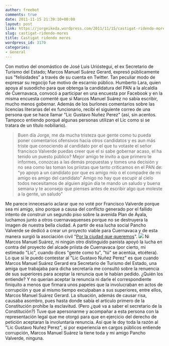 ```yaml
---
author: freebot
comments: true
date: 2011-11-15 21:39:10+00:00
layout: post
link: https://jorgeikeda.wordpress.com/2011/11/15/castigat-ridendo-mores/
slug: castigat-ridendo-mores
title: Castigat ridendo mores
wordpress_id: 3170
categories:
- General
---
```


Con motivo del onomástico de José Luis Urióstegui, el ex Secretario de Turismo del Estado; Marcos Manuel Suárez Gerard, expresó públicamente sus "felisidades" a través de su cuenta en Twitter. Tan peculiar modo de expresar su regocijo fue motivo de escarnio público.
Humberto Lara, quien apoya al susodicho para que obtenga la candidatura del PAN a la alcaldía de Cuernavaca, convocó a participar en una encuesta por Facebook y en la misma encuesta comenté que si Marcos Manuel Suárez no sabía escribir, mucho menos gobernar.
Además de los burlones comentarios sobre las licencias literarias del ex funcionario, recibí el siguiente correo de una persona que se hace llamar "Lic Gustavo Nuñez Perez" (así, sin acentos. Tampoco entiendo porqué algunas personas utilizan el Lic como si se tratara de un título nobiliario).




<blockquote>Buen día Jorge, me da mucha tristeza que gente como tu pueda poner comentarios ofensivos hacia otros candidatos y es aun más triste que conociendo al candidato por el que tu votaste el señor francisco Valverde puedas creer que el si sabe gobernar acaso, el ha tenido un puesto público? Mejor amigo te invito a que primero te informes, conozcas a las demás propuestas y tomes una decisión y no sea como las toman los priistas que tanto criticamos en el PAN de: “yo apoyo a un candidato por que es amigo mío o el compadre de mi amigo es amigo del candidato”
Amigo no hay que escupir al cielo todos necesitamos de alguien algún día te mando un saludo y buena semana y te aconsejo que pienses antes de escribir algo que moleste a la gente, un saludo"</blockquote>



Me parece innecesario aclarar que no voté por Francisco Valverde porque sea mi amigo, sino porque a causa del conflicto generado por el fallido intento de construir un segundo piso sobre la avenida Plan de Ayala, luchamos junto a otros cuernavaquenses porque no se destruyera la imagen de nuestra bella ciudad. A partir de esa lucha social Pancho Valverde se dedicó a crear un proyecto viable para Cuernavaca y de esta manera surgió la asociación civil "[Por la ciudad que queremos](http://www.porlaciudadquequeremos.com/)".
[![](http://www.jorgeikeda.com/wordpress/wp-content/uploads/2011/11/35287_410547044517_747389517_4274538_1880877_n-300x225.jpg)](http://www.jorgeikeda.com/wordpress/wp-content/uploads/2011/11/35287_410547044517_747389517_4274538_1880877_n.jpg)
Ni Marcos Manuel Suárez, ni ningún otro distinguido panista apoyó la lucha en contra del proyecto del alcade priísta de Cuernavaca (por cierto, mi estimado "Lic", cuando dices "gente como tu", "tú" se acentúa, etcétera).
Lo que sí le puedo contestar al "Lic Gustavo Nuñez Perez" es que cuando Marcos Manuel Suárez Gerard era Secretario de Turismo del Estado, una amiga que trabajaba para dicha secretaría me consultó sobre la renuencia de sus superiores para aceptar la renuncia que le habían pedido. ¿Quién los entiende? Y no querían aceptar la renuncia ni darle el correspondiente finiquito a menos que firmara unos papeles que la involucraban en actos de corrupción y que al mismo tiempo exculpaban a sus superiores, entre ellos, Marcos Manuel Suárez Gerard. La situación, además de causar risa, causaba asombro, pues hasta donde sabía el artículo primero de la Constitución prohíbe la esclavitud. (Pero ¿qué va a saber el secretario de la Constitución?) Tuve que apersonarme y acompañar a esta persona con la representación legal que me otorgó para que en ejercicio del derecho de petición aceptaran la involuntaria renuncia.
Así que le doy toda la razón al "Lic Gustavo Nuñez Perez", si por experiencia en cargos públicos entiende corrupción, Marcos Manuel Suárez la tiene toda y mi amigo Pancho Valverde, ninguna.


